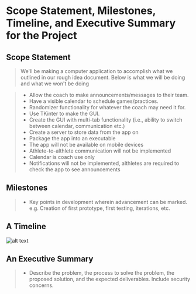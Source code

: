 # Scope Statement, Milestones, Timeline, and Executive Summary for the Project

## Scope Statement
> We'll be making a computer application to accomplish what we outlined in our rough idea document. Below is what we will be doing and what we won't be doing

> - Allow the coach to make announcements/messages to their team.
> - Have a visible calendar to schedule games/practices.
> - Randomizer functionality for whatever the coach may need it for.
> - Use TKinter to make the GUI.
> - Create the GUI with multi-tab functionality (i.e., ability to switch between calendar, communication etc.)
> - Create a server to store data from the app on
> - Package the app into an executable
> - The app will not be available on mobile devices
> - Athlete-to-althlete communication will not be implemented
> - Calendar is coach use only
> - Notifications will not be implemented, althletes are required to check the app to see announcements


## Milestones 
> - Key points in development wherein advancement can be marked. e.g. Creation of first prototype, first testing, iterations, etc.

## A Timeline
![alt text][timeline]



## An Executive Summary
> - Describe the problem, the process to solve the problem, the proposed solution, and the expected deliverables. Include security concerns.

[timeline]:https://github.com/alexisbernt/loper-slam-dUNK/blob/main/Documentation/Week%201/Agile%20Timeline.jpeg "Agile Timeline"

